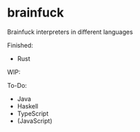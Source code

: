# brainfuck
Brainfuck interpreters in different languages

Finished:
- Rust

WIP:

To-Do:
- Java
- Haskell
- TypeScript
- (JavaScript)
